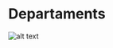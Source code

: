 # Departaments
![alt text](https://github.com/plamen-peshev/orgchartjs-templates/blob/main/Departaments/template.jpg)
